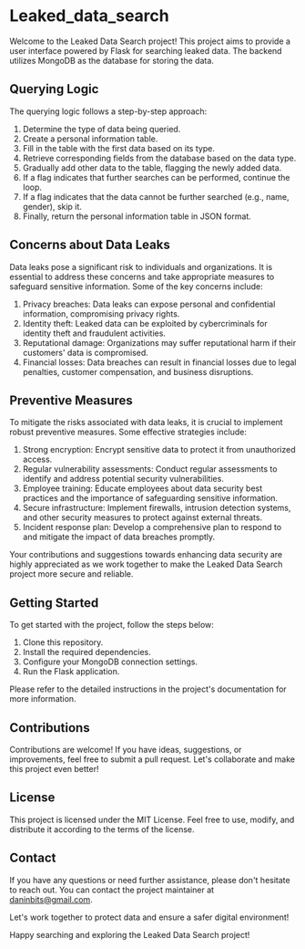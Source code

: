 # Leaked_data_search

Welcome to the Leaked Data Search project! This project aims to provide a user interface powered by Flask for searching leaked data. The backend utilizes MongoDB as the database for storing the data.

## Querying Logic

The querying logic follows a step-by-step approach:

1. Determine the type of data being queried.
2. Create a personal information table.
3. Fill in the table with the first data based on its type.
4. Retrieve corresponding fields from the database based on the data type.
5. Gradually add other data to the table, flagging the newly added data.
6. If a flag indicates that further searches can be performed, continue the loop.
7. If a flag indicates that the data cannot be further searched (e.g., name, gender), skip it.
8. Finally, return the personal information table in JSON format.

## Concerns about Data Leaks

Data leaks pose a significant risk to individuals and organizations. It is essential to address these concerns and take appropriate measures to safeguard sensitive information. Some of the key concerns include:

1. Privacy breaches: Data leaks can expose personal and confidential information, compromising privacy rights.
2. Identity theft: Leaked data can be exploited by cybercriminals for identity theft and fraudulent activities.
3. Reputational damage: Organizations may suffer reputational harm if their customers' data is compromised.
4. Financial losses: Data breaches can result in financial losses due to legal penalties, customer compensation, and business disruptions.

## Preventive Measures

To mitigate the risks associated with data leaks, it is crucial to implement robust preventive measures. Some effective strategies include:

1. Strong encryption: Encrypt sensitive data to protect it from unauthorized access.
2. Regular vulnerability assessments: Conduct regular assessments to identify and address potential security vulnerabilities.
3. Employee training: Educate employees about data security best practices and the importance of safeguarding sensitive information.
4. Secure infrastructure: Implement firewalls, intrusion detection systems, and other security measures to protect against external threats.
5. Incident response plan: Develop a comprehensive plan to respond to and mitigate the impact of data breaches promptly.

Your contributions and suggestions towards enhancing data security are highly appreciated as we work together to make the Leaked Data Search project more secure and reliable.

## Getting Started

To get started with the project, follow the steps below:

1. Clone this repository.
2. Install the required dependencies.
3. Configure your MongoDB connection settings.
4. Run the Flask application.

Please refer to the detailed instructions in the project's documentation for more information.

## Contributions

Contributions are welcome! If you have ideas, suggestions, or improvements, feel free to submit a pull request. Let's collaborate and make this project even better!

## License

This project is licensed under the MIT License. Feel free to use, modify, and distribute it according to the terms of the license.

## Contact

If you have any questions or need further assistance, please don't hesitate to reach out. You can contact the project maintainer at daninbits@gmail.com.

Let's work together to protect data and ensure a safer digital environment!

Happy searching and exploring the Leaked Data Search project!
